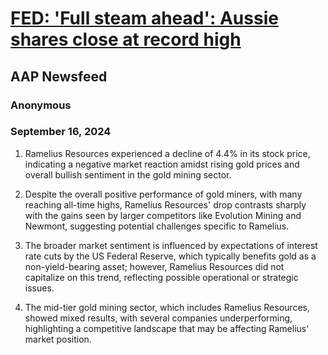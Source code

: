 # [FED: 'Full steam ahead': Aussie shares close at record high](https://advance.lexis.com/api/document?collection=news&id=urn:contentItem:6D02-4YH1-DYG0-900Y-00000-00&context=1519360)
## AAP Newsfeed
### Anonymous
### September 16, 2024

1. Ramelius Resources experienced a decline of 4.4% in its stock price, indicating a negative market reaction amidst rising gold prices and overall bullish sentiment in the gold mining sector.

2. Despite the overall positive performance of gold miners, with many reaching all-time highs, Ramelius Resources' drop contrasts sharply with the gains seen by larger competitors like Evolution Mining and Newmont, suggesting potential challenges specific to Ramelius.

3. The broader market sentiment is influenced by expectations of interest rate cuts by the US Federal Reserve, which typically benefits gold as a non-yield-bearing asset; however, Ramelius Resources did not capitalize on this trend, reflecting possible operational or strategic issues.

4. The mid-tier gold mining sector, which includes Ramelius Resources, showed mixed results, with several companies underperforming, highlighting a competitive landscape that may be affecting Ramelius' market position.
